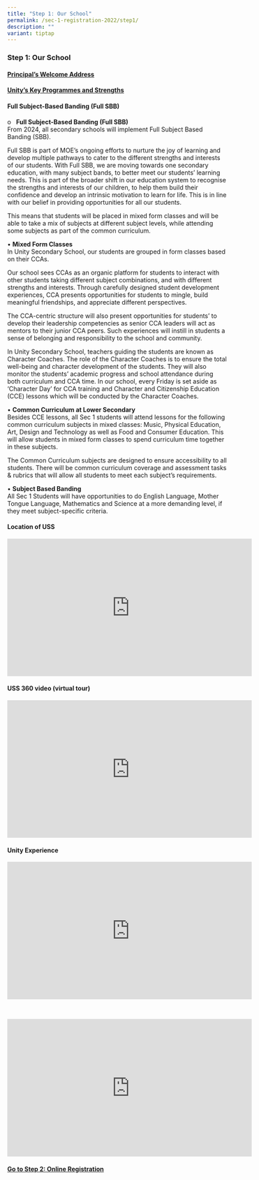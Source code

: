 ```yaml
---
title: "Step 1: Our School"
permalink: /sec-1-registration-2022/step1/
description: ""
variant: tiptap
---
```

<h3>Step 1: Our School&nbsp;</h3>
<h4><a href="/files/Principal_s_Letter_to_Welcome_Our_Secondary_One_Students_and_Parents__2025_.pdf" rel="noopener nofollow" target="_blank">Principal’s Welcome Address</a></h4>
<h4><a href="https://sites.google.com/moe.edu.sg/unityopenhouse?usp=sharing" rel="noopener nofollow" target="_blank">Unity’s Key Programmes and Strengths</a></h4>
<h4>Full Subject-Based Banding (Full SBB)</h4>
<p>o&nbsp;&nbsp; <strong>Full Subject-Based Banding (Full SBB)</strong>
<br>From 2024, all secondary schools will implement Full Subject Based Banding
(SBB).</p>
<p>Full SBB is part of MOE’s ongoing efforts to nurture the joy of learning
and develop multiple pathways to cater to the different strengths and interests
of our students. With Full SBB, we are moving towards one secondary education,
with many subject bands, to better meet our students’ learning needs. This
is part of the broader shift in our education system to recognise the strengths
and interests of our children, to help them build their confidence and
develop an intrinsic motivation to learn for life. This is in line with
our belief in providing opportunities for all our students.</p>
<p>This means that students will be placed in mixed form classes and will
be able to take a mix of subjects at different subject levels, while attending
some subjects as part of the common curriculum.</p>
<p></p>
<p>• <strong>Mixed Form Classes</strong>
<br>In Unity Secondary School, our students are grouped in form classes based
on their CCAs.</p>
<p>Our school sees CCAs as an organic platform for students to interact with
other students taking different subject combinations, and with different
strengths and interests. Through carefully designed student development
experiences, CCA presents opportunities for students to mingle, build meaningful
friendships, and appreciate different perspectives.</p>
<p>The CCA-centric structure will also present opportunities for students’
to develop their leadership competencies as senior CCA leaders will act
as mentors to their junior CCA peers. Such experiences will instill in
students a sense of belonging and responsibility to the school and community.</p>
<p>In Unity Secondary School, teachers guiding the students are known as
Character Coaches. The role of the Character Coaches is to ensure the total
well-being and character development of the students. They will also monitor
the students’ academic progress and school attendance during both curriculum
and CCA time. In our school, every Friday is set aside as ‘Character Day’
for CCA training and Character and Citizenship Education (CCE) lessons
which will be conducted by the Character Coaches.</p>
<p>• <strong>Common Curriculum at Lower Secondary</strong>
<br>Besides CCE lessons, all Sec 1 students will attend lessons for the following
common curriculum subjects in mixed classes: Music, Physical Education,
Art, Design and Technology as well as Food and Consumer Education. This
will allow students in mixed form classes to spend curriculum time together
in these subjects.</p>
<p>The Common Curriculum subjects are designed to ensure accessibility to
all students. There will be common curriculum coverage and assessment tasks
&amp; rubrics that will allow all students to meet each subject’s requirements.</p>
<p>• <strong>Subject Based Banding</strong>
<br>All Sec 1 Students will have opportunities to do English Language, Mother
Tongue Language, Mathematics and Science at a more demanding level, if
they meet subject-specific criteria.&nbsp;</p>
<h4>Location of USS</h4>
<div class="iframe-wrapper">
<iframe height="315" width="560" allowfullscreen="true" frameborder="0" src="https://www.youtube.com/embed/ZgQ-XXKjPVY?si=R8VlrrnkmY8J8ACa"></iframe>
</div>
<h4>USS 360 video (virtual tour)</h4>
<div class="iframe-wrapper">
<iframe height="315" width="560" allowfullscreen="true" frameborder="0" src="https://www.youtube.com/embed/Ydn2fKqMeao?si=noQ_BKa-EIUNV6ge"></iframe>
</div>
<h4>Unity Experience</h4>
<div class="iframe-wrapper">
<iframe height="315" width="560" allowfullscreen="true" frameborder="0" src="https://www.youtube.com/embed/lEoHvBndV24?si=hj_9U8GlRs2VGLEi"></iframe>
</div>
<p>
<br>
</p>
<div class="iframe-wrapper">
<iframe height="315" width="560" allowfullscreen="true" frameborder="0" src="https://www.youtube.com/embed/9JnJWjtZ8J0?si=puEYl4AUf9bNMExJ"></iframe>
</div>
<p></p>
<p></p>
<p></p>
<h4><strong><u>Go to Step 2: Online Registration</u></strong><br><br><br></h4>
<p></p>
<p></p>